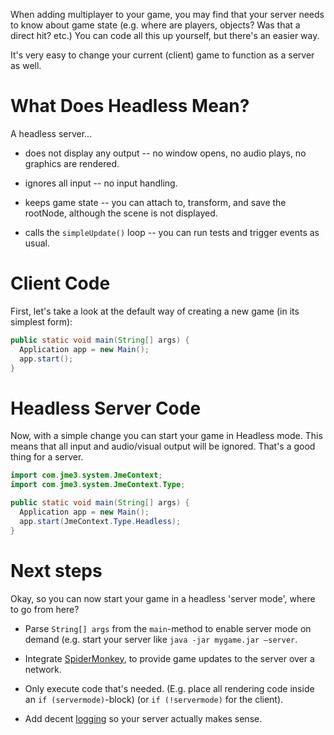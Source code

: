 When adding multiplayer to your game, you may find that your server
needs to know about game state (e.g. where are players, objects? Was
that a direct hit? etc.) You can code all this up yourself, but there's
an easier way.

It's very easy to change your current (client) game to function as a
server as well.

What Does Headless Mean?
========================

A headless server...

-   does not display any output -- no window opens, no audio plays, no
    graphics are rendered.

-   ignores all input -- no input handling.

-   keeps game state -- you can attach to, transform, and save the
    rootNode, although the scene is not displayed.

-   calls the `simpleUpdate()` loop -- you can run tests and trigger
    events as usual.

Client Code
===========

First, let's take a look at the default way of creating a new game (in
its simplest form):

```java
public static void main(String[] args) {
  Application app = new Main();
  app.start();
}
```

Headless Server Code
====================

Now, with a simple change you can start your game in Headless mode. This
means that all input and audio/visual output will be ignored. That's a
good thing for a server.

```java
import com.jme3.system.JmeContext;
import com.jme3.system.JmeContext.Type;

public static void main(String[] args) {
  Application app = new Main();
  app.start(JmeContext.Type.Headless);
}
```

Next steps
==========

Okay, so you can now start your game in a headless \'server mode\',
where to go from here?

-   Parse `String[] args` from the `main`-method to enable server mode
    on demand (e.g. start your server like
    `java -jar mygame.jar –server`.

-   Integrate [SpiderMonkey](../../jme3/advanced/networking), to
    provide game updates to the server over a network.

-   Only execute code that's needed. (E.g. place all rendering code
    inside an `if (servermode)`-block) (or `if (!servermode)` for the
    client).

-   Add decent [logging](../../jme3/advanced/logging) so your server
    actually makes sense.
